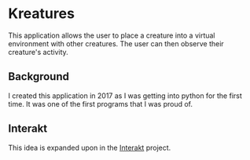 # Kreatures
This application allows the user to place a creature into a virtual environment with other creatures. The user can then observe their creature's activity.

## Background
I created this application in 2017 as I was getting into python for the first time. It was one of the first programs that I was proud of.

## Interakt
This idea is expanded upon in the [Interakt](https://github.com/McCoy-Software-Solutions/Interakt) project.
